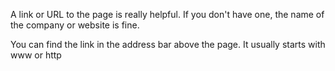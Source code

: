 A link or URL to the page is really helpful. If you don't have one, the name of the company or website is fine.

You can find the link in the address bar above the page. It usually starts with www or http
